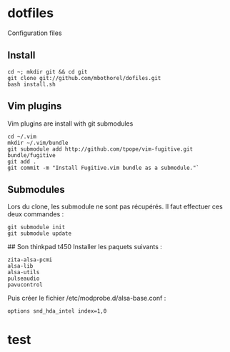 # dotfiles
Configuration files

## Install
	cd ~; mkdir git && cd git
	git clone git://github.com/mbothorel/dofiles.git
	bash install.sh

## Vim plugins
Vim plugins are install with git submodules

	cd ~/.vim
	mkdir ~/.vim/bundle
	git submodule add http://github.com/tpope/vim-fugitive.git bundle/fugitive
	git add .
	git commit -m "Install Fugitive.vim bundle as a submodule."`

## Submodules
Lors du clone, les submodule ne sont pas récupérés.
Il faut effectuer ces deux commandes :

	git submodule init
	git submodule update

## Son thinkpad t450
Installer les paquets suivants :

    zita-alsa-pcmi
    alsa-lib
	alsa-utils
	pulseaudio
	pavucontrol

Puis créer le fichier /etc/modprobe.d/alsa-base.conf :

	options snd_hda_intel index=1,0

# test